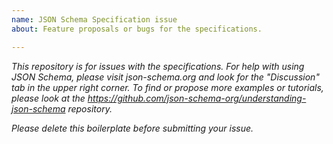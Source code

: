 ```yaml
---
name: JSON Schema Specification issue
about: Feature proposals or bugs for the specifications.

---
```


_This repository is for issues with the specifications.  For help with using JSON Schema, please visit json-schema.org and look for the "Discussion" tab in the upper right corner.  To find or propose more examples or tutorials, please look at the https://github.com/json-schema-org/understanding-json-schema repository._

_Please delete this boilerplate before submitting your issue._
